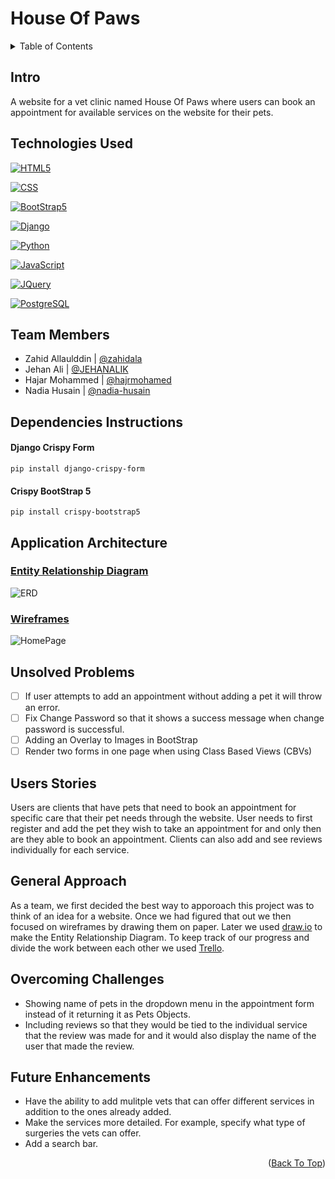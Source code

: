 <a name="readme-top"></a>

# House Of Paws

<!-- TABLE OF CONTENTS -->
<details>
  <summary>Table of Contents</summary>
  <ol>
    <li><a href="#intro">Intro</a></li>
    <li><a href="#technologies-used">Technologies Used</a></li>
    <li><a href="#team-members">Team Members</a></li>
    <li><a href="#dependencies-instructions">Dependencies Instructions</a></li>
    <li><a href="#application-architecture">Application Architecture</a></li>
    <ul>
        <li><a href="#entity-relationship-diagram">Entity Relationship Diagram</a></li>
        <li><a href="#wireframes">Wireframes</a></li>
    </ul>
    <li><a href="#unsolved-problems">Unsolved Problems</a></li>
    <li><a href="#users-stories">Users Stories</a></li>
    <li><a href="#general-approach">General Approach</a></li>
    <li><a href="#overcoming-challenges">Overcoming Challenges</a></li>
    <li><a href="#future-enhancements">Future Enhancement</a></li>
  </ol>
</details>

## Intro

A website for a vet clinic named House Of Paws where users can book an appointment for available services on the website for their pets. 

## Technologies Used

[![HTML5](https://img.shields.io/badge/HTML-239120?style=for-the-badge&logo=html5&logoColor=white)](https://en.wikipedia.org/wiki/HTML)

[![CSS](https://img.shields.io/badge/CSS-239120?&style=for-the-badge&logo=css3&logoColor=white)](https://en.wikipedia.org/wiki/CSS)

[![BootStrap5](https://img.shields.io/badge/Bootstrap-563D7C?style=for-the-badge&logo=bootstrap&logoColor=white)](https://www.getbootstrap.com)

[![Django](https://img.shields.io/badge/Django-092E20?style=for-the-badge&logo=django&logoColor=white)](https://www.djangoproject.com/)

[![Python](https://img.shields.io/badge/Python-3776AB?style=for-the-badge&logo=python&logoColor=white)](https://www.python.org/)

[![JavaScript](https://img.shields.io/badge/JavaScript-F7DF1E?style=for-the-badge&logo=javascript&logoColor=black)](https://developer.mozilla.org/en-US/docs/Web/JavaScript)

[![JQuery](https://img.shields.io/badge/jQuery-0769AD?style=for-the-badge&logo=jquery&logoColor=white)](https://jquery.com/)

[![PostgreSQL](https://img.shields.io/badge/PostgreSQL-316192?style=for-the-badge&logo=postgresql&logoColor=white)](https://www.postgresql.org/)

## Team Members

- Zahid Allaulddin | [@zahidala](https://github.com/zahidala)
- Jehan Ali | [@JEHANALIK](https://github.com/JEHANALIK)
- Hajar Mohammed | [@hajrmohamed](https://github.com/hajrmohamed)
- Nadia Husain | [@nadia-husain](https://github.com/nadia-husain)

## Dependencies Instructions

#### Django Crispy Form 

```
pip install django-crispy-form
```

#### Crispy BootStrap 5

```
pip install crispy-bootstrap5
```

## Application Architecture

### <ins>Entity Relationship Diagram</ins>

![ERD](https://i.imgur.com/P5SPJgp.jpg)

### <ins>Wireframes</ins>

![HomePage](https://i.imgur.com/CDftI3e.png)

## Unsolved Problems

- [ ] If user attempts to add an appointment without adding a pet it will throw an error.
- [ ] Fix Change Password so that it shows a success message when change password is successful.
- [ ] Adding an Overlay to Images in BootStrap
- [ ] Render two forms in one page when using Class Based Views (CBVs)

## Users Stories

Users are clients that have pets that need to book an appointment for specific care that their pet needs through the website. User needs to first register and add the pet they wish to take an appointment for and only then are they able to book an appointment. Clients can also add and see reviews individually for each service.

## General Approach

As a team, we first decided the best way to apporoach this project was to think of an idea for a website. Once we had figured that out we then focused on wireframes by drawing them on paper. Later we used [draw.io](draw.io) to make the Entity Relationship Diagram. To keep track of our progress and divide the work between each other we used [Trello](https://trello.com/).

## Overcoming Challenges

- Showing name of pets in the dropdown menu in the appointment form instead of it returning it as Pets Objects.
- Including reviews so that they would be tied to the individual service that the review was made for and it would also display the name of the user that made the review.

## Future Enhancements

- Have the ability to add mulitple vets that can offer different services in addition to the ones already added.
- Make the services more detailed. For example, specify what type of surgeries the vets can offer.
- Add a search bar. 

<p align="right">(<a href="#readme-top">Back To Top</a>)</p>